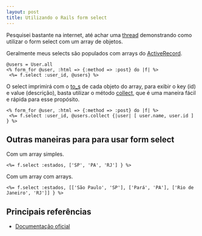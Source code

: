 ```yaml
---
layout: post
title: Utilizando o Rails form select
---
```


Pesquisei bastante na internet, até achar uma [thread](http://www.ruby-forum.com/topic/160291) demonstrando como utilizar o form select com um array de objetos.

Geralmente meus selects são populados com arrays do [ActiveRecord](http://api.rubyonrails.org/classes/ActiveRecord/Base.html#M001780).

    @users = User.all
    <% form_for @user, :html => {:method => :post} do |f| %>
     <%= f.select :user_id, @users} %>

O select imprimirá com o [to_s](http://ruby-doc.org/core/classes/Object.html#M000359) de cada objeto do array, para exibir o key (id) e value (descrição), basta utilizar o método [collect](http://ruby-doc.org/core/classes/Array.html#M002187), que é uma maneira fácil e rápida para esse propósito.

    <% form_for @user, :html => {:method => :post} do |f| %>
     <%= f.select :user_id, @users.collect {|user| [ user.name, user.id ] } %>

## Outras maneiras para para usar form select

Com um array simples.

    <%= f.select :estados, ['SP', 'PA', 'RJ'] } %>

Com um array com arrays.

    <%= f.select :estados, [['São Paulo', 'SP'], ['Pará', 'PA'], ['Rio de Janeiro', 'RJ']] } %>

## Principais referências

* [Documentação oficial](http://api.rubyonrails.org/classes/ActionView/Helpers/FormOptionsHelper.html)
